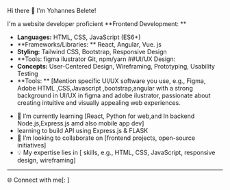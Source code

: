 Hi there 👋 I'm Yohannes Belete!

I'm a website developer proficient **Frontend Development: **
* **Languages:** HTML, CSS, JavaScript (ES6+)
* **Frameworks/Libraries: ** React, Angular, Vue. js
* **Styling:** Tailwind CSS, Bootstrap, Responsive
Design
* **Tools: figma ilustrator Git, npm/yarn
##UI/UX Design:
* **Concepts:** User-Centered Design, Wireframing, Prototyping, Usability Testing
* **Tools: ** [Mention specific UI/UX software you use, e.g., Figma, Adobe HTML ,CSS,Javascript ,bootstrap,angular with a strong background in UI/UX in figma and adobe ilustrator, passionate about creating intuitive and visually appealing web experiences.

- 🔭 I’m currently learning [React, Python for web,and In backend Node.js,Express.js amd also mobile app dev]
- learning to build API using Express.js & FLASK
- 🌱 I’m looking to collaborate on [frontend projects, open-source initiatives]
- 💡 My expertise lies in [ skills, e.g., HTML, CSS, JavaScript, responsive design, wireframing]
  
---
🌐 Connect with me[:
[](https://www.linkedin.com/in/yohannes-belete-b9894a308?utm_source=share&utm_campaign=share_via&utm_content=profile&utm_medium=ios_app)]
<!--
**yemijohnnyaladel/Yemijohnnyaladel** is a ✨ _special_ ✨ repository because its `README.md` (this file) appears on your GitHub profile

Here are some ideas to get you started:

- 🔭 I’m currently working on ...
- 🌱 I’m currently learning ...
- 👯 I’m looking to collaborate on ...
- 🤔 I’m looking for help with ...
- 💬 Ask me about ...
- 📫 How to reach me: ...
- 😄 Pronouns: ...
- ⚡ Fun fact: ...
-->
